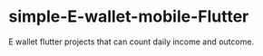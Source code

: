 # simple-E-wallet-mobile-Flutter
E wallet flutter projects that can count daily income and outcome.
